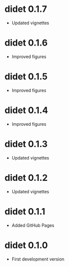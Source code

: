 # didet 0.1.7

* Updated vignettes

# didet 0.1.6

* Improved figures

# didet 0.1.5

* Improved figures

# didet 0.1.4

* Improved figures

# didet 0.1.3

* Updated vignettes

# didet 0.1.2

* Updated vignettes

# didet 0.1.1

* Added GitHub Pages

# didet 0.1.0

* First development version
